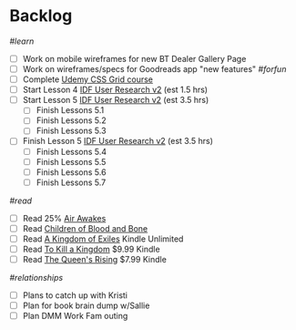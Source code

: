 Backlog
==============

_#learn_
- [ ] Work on mobile wireframes for new BT Dealer Gallery Page
- [ ] Work on wireframes/specs for Goodreads app "new features" *#forfun*
- [ ] Complete [Udemy CSS Grid course](https://github.com/candicodeit/udemy/projects/1)
- [ ] Start Lesson 4 [IDF User Research v2](https://github.com/candicodeit/personal-goals/projects/3) (est 1.5 hrs)
- [ ] Start Lesson 5 [IDF User Research v2](https://github.com/candicodeit/personal-goals/projects/3) (est 3.5 hrs)
  - [ ] Finish Lessons 5.1 
  - [ ] Finish Lessons 5.2
  - [ ] Finish Lessons 5.3
- [ ] Finish Lesson 5 [IDF User Research v2](https://github.com/candicodeit/personal-goals/projects/3) (est 3.5 hrs)
  - [ ] Finish Lessons 5.4 
  - [ ] Finish Lessons 5.5 
  - [ ] Finish Lessons 5.6
  - [ ] Finish Lessons 5.7

_#read_
- [ ] Read 25% [Air Awakes](https://www.goodreads.com/book/show/23127048-air-awakens)
- [ ] Read [Children of Blood and Bone](https://www.goodreads.com/book/show/34728667-children-of-blood-and-bone)
- [ ] Read [A Kingdom of Exiles](https://www.goodreads.com/book/show/37584808-a-kingdom-of-exiles) Kindle Unlimited
- [ ] Read [To Kill a Kingdom](https://www.goodreads.com/book/show/34499221-to-kill-a-kingdom) $9.99 Kindle
- [ ] Read [The Queen's Rising](https://www.goodreads.com/book/show/35098412-the-queen-s-rising?from_search=true) $7.99 Kindle
 
_#relationships_
- [ ] Plans to catch up with Kristi
- [ ] Plan for book brain dump w/Sallie
- [ ] Plan DMM Work Fam outing
